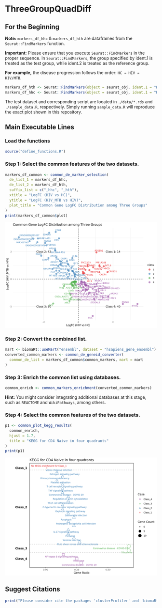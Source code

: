 # ThreeGroupQuadDiff
## For the Beginning

**Note:** `markers_df_hhc` & `markers_df_hth` are dataframes from the `Seurat::FindMarkers` function.

**Important:** Please ensure that you execute `Seurat::FindMarkers` in the proper sequence. In `Seurat::FindMarkers`, the group specified by ident.1 is treated as the test group, while ident.2 is treated as the reference group.

**For example,** the disease progression follows the order: `HC → HIV → HIV/MTB`.


```r
markers_df_hth <- Seurat::FindMarkers(object = seurat_obj, ident.1 = "HIV_MTB", ident.2 = "HIV", assay = "RNA")
markers_df_hhc <- Seurat::FindMarkers(object = seurat_obj, ident.1 = "HIV", ident.2 = "HC", assay = "RNA")
```
The test dataset and corresponding script are located in `./data/*.rds` and `./sample_data.R`, respectively. Simply running `sample_data.R` will reproduce the exact plot shown in this repository.

## Main Executable Lines
### Load the functions
```r
source("define_functions.R")
```

### Step 1: Select the common features of the two datasets.
```r
markers_df_common <- common_de_marker_selection(
  de_list_1 = markers_df_hhc,
  de_list_2 = markers_df_hth,
  suffix_list = c("_hhc", "_hth"),
  xtitle = "LogFC (HIV vs HC)",
  ytitle = "LogFC (HIV_MTB vs HIV)",
  plot_title = "Common Gene LogFC Distribution among Three Groups"
)
print(markers_df_common$plot)
```
![pic1](images/pic1.png)

### Step 2: Convert the combined list.
```r
mart <- biomaRt::useMart("ensembl", dataset = "hsapiens_gene_ensembl")
converted_common_markers <- common_de_geneid_converter(
  common_de_list = markers_df_common$common_markers, mart = mart
)
```
### Step 3: Enrich the common list using databases.
```r
common_enrich <- common_markers_enrichment(converted_common_markers)
```
**Hint:** You might consider integrating additional databases at this stage, such as `REACTOME` and `WikiPathways`, among others.

### Step 4: Select the common features of the two datasets.
```r
p1 <- common_plot_kegg_results(
  common_enrich,
  hjust = 1.7,
  title = "KEGG for CD4 Naive in four quadrants"
)
print(p1)
```
![pic2](images/pic2.png)
## Suggest Citations
```r
print("Please consider cite the packages 'clusterProfiler' and 'biomaRt' used in this repository.")
```

